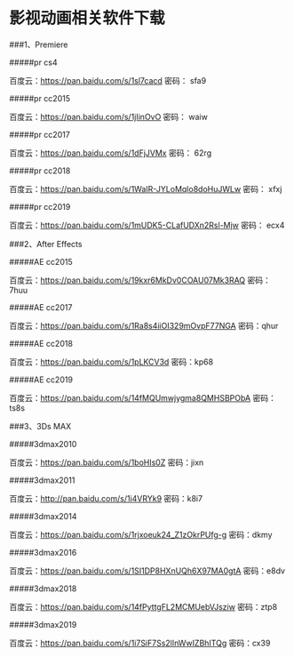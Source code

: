 # 影视动画相关软件下载

###1、Premiere

#####pr cs4

百度云：https://pan.baidu.com/s/1sl7cacd
密码： sfa9

#####pr cc2015

百度云：https://pan.baidu.com/s/1jIinOvO
密码： waiw

#####pr cc2017

百度云：https://pan.baidu.com/s/1dFjJVMx
密码： 62rg

#####pr cc2018

百度云：https://pan.baidu.com/s/1WaIR-JYLoMqlo8doHuJWLw
密码： xfxj

#####pr cc2019

百度云：https://pan.baidu.com/s/1mUDK5-CLafUDXn2Rsl-Mjw
密码： ecx4 


###2、After Effects

#####AE cc2015

百度云：https://pan.baidu.com/s/19kxr6MkDv0COAU07Mk3RAQ
密码： 7huu 

#####AE cc2017

百度云：https://pan.baidu.com/s/1Ra8s4iiOI329mOvpF77NGA
密码：qhur  

#####AE cc2018

百度云：https://pan.baidu.com/s/1pLKCV3d
密码：kp68

#####AE cc2019

百度云：https://pan.baidu.com/s/14fMQUmwjygma8QMHSBPObA
密码：ts8s 

###3、3Ds MAX

#####3dmax2010

百度云：https://pan.baidu.com/s/1boHIs0Z 
密码：jixn

#####3dmax2011

百度云：http://pan.baidu.com/s/1i4VRYk9 
密码：k8i7  

#####3dmax2014

百度云：https://pan.baidu.com/s/1rjxoeuk24_Z1zOkrPUfg-g
密码：dkmy

#####3dmax2016

百度云：https://pan.baidu.com/s/1SI1DP8HXnUQh6X97MA0gtA 
密码：e8dv  

#####3dmax2018

百度云：https://pan.baidu.com/s/14fPyttgFL2MCMUebVJsziw 
密码：ztp8

#####3dmax2019

百度云：https://pan.baidu.com/s/1i7SiF7Ss2lInWwIZBhITQg 
密码：cx39   
